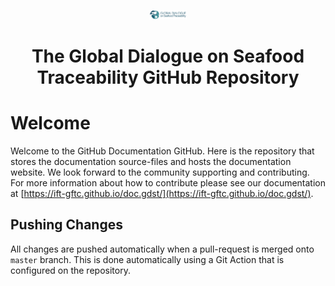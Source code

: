 <p align="center">
  <a href="https://www.traceability-dialogue.org">
    <img alt="Global Dialogue on Seafood Traceability" src="src\assets\GDST_Logo.png" width="60" />
  </a>
</p>
<h1 align="center">
  The Global Dialogue on Seafood Traceability GitHub Repository
</h1>

# Welcome 
Welcome to the GitHub Documentation GitHub. Here is the repository that stores the documentation source-files and hosts the documentation website. We look forward to the community supporting and contributing. For more information about how to contribute please see our documentation at [https://ift-gftc.github.io/doc.gdst/](https://ift-gftc.github.io/doc.gdst/).

## Pushing Changes
All changes are pushed automatically when a pull-request is merged onto `master` branch. This is done automatically using a Git Action that is configured on the repository.
